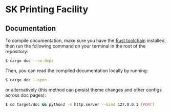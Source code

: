 # SK Printing Facility

## Documentation

To compile documentation, make sure you have the [Rust toolchain] installed, then run the following
command on your terminal in the root of the repository:

```sh
$ cargo doc --no-deps
```

Then, you can read the compiled documentation locally by running:

```sh
$ cargo doc --open
```

or alternatively (this method can persist theme changes and other configs across doc pages):

```sh
$ cd target/doc && python3 -m http.server --bind 127.0.0.1 [PORT]
```

[Rust toolchain]: https://rustup.rs
